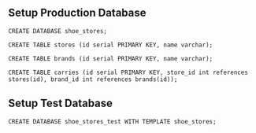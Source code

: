## Setup Production Database

`CREATE DATABASE shoe_stores;`

`CREATE TABLE stores (id serial PRIMARY KEY, name varchar);`

`CREATE TABLE brands (id serial PRIMARY KEY, name varchar);`

`CREATE TABLE carries (id serial PRIMARY KEY, store_id int references stores(id), brand_id int references brands(id));`

## Setup Test Database

`CREATE DATABASE shoe_stores_test WITH TEMPLATE shoe_stores;`
